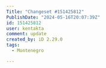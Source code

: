 ```yaml
---
Title: "Changeset #151425812"
PublishDate: "2024-05-16T20:07:39Z"
id: 151425812
user: kentakta
comment: update
created_by: iD 2.29.0
tags:
  - Montenegro

---
```

